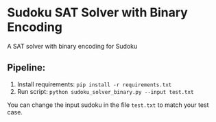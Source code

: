 # Sudoku SAT Solver with Binary Encoding 

A SAT solver with binary encoding for Sudoku

## Pipeline:

1. Install requirements: `pip install -r requirements.txt`
2. Run script: `python sudoku_solver_binary.py --input test.txt`

You can change the input sudoku in the file `test.txt` to match your test case. 